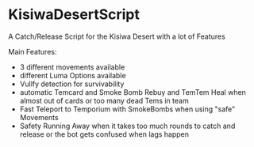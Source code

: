 # KisiwaDesertScript
A Catch/Release Script for the Kisiwa Desert with a lot of Features

Main Features:
- 3 different movements available
- different Luma Options available
- Vullfy detection for survivability
- automatic Temcard and Smoke Bomb Rebuy and TemTem Heal when almost out of cards or too many dead Tems in team
- Fast Teleport to Temporium with SmokeBombs when using "safe" Movements
- Safety Running Away when it takes too much rounds to catch and release or the bot gets confused when lags happen
